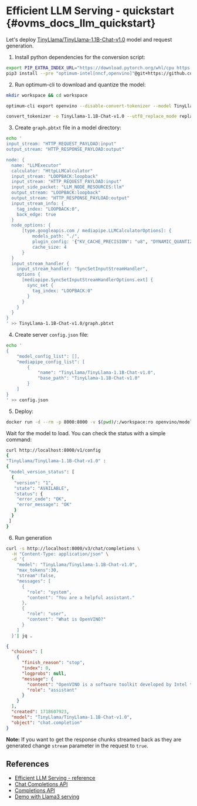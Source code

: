 # Efficient LLM Serving - quickstart {#ovms_docs_llm_quickstart}

Let's deploy [TinyLlama/TinyLlama-1.1B-Chat-v1.0](https://huggingface.co/TinyLlama/TinyLlama-1.1B-Chat-v1.0) model and request generation.

1. Install python dependencies for the conversion script:
```bash
export PIP_EXTRA_INDEX_URL="https://download.pytorch.org/whl/cpu https://storage.openvinotoolkit.org/simple/wheels/pre-release"
pip3 install --pre "optimum-intel[nncf,openvino]"@git+https://github.com/huggingface/optimum-intel.git  openvino_tokenizers==2024.4.* openvino==2024.4.*
```

2. Run optimum-cli to download and quantize the model:
```bash
mkdir workspace && cd workspace

optimum-cli export openvino --disable-convert-tokenizer --model TinyLlama/TinyLlama-1.1B-Chat-v1.0 --weight-format int8 TinyLlama-1.1B-Chat-v1.0

convert_tokenizer -o TinyLlama-1.1B-Chat-v1.0 --utf8_replace_mode replace --with-detokenizer --skip-special-tokens --streaming-detokenizer --not-add-special-tokens TinyLlama/TinyLlama-1.1B-Chat-v1.0
```

3. Create `graph.pbtxt` file in a model directory: 
```bash
echo '
input_stream: "HTTP_REQUEST_PAYLOAD:input"
output_stream: "HTTP_RESPONSE_PAYLOAD:output"

node: {
  name: "LLMExecutor"
  calculator: "HttpLLMCalculator"
  input_stream: "LOOPBACK:loopback"
  input_stream: "HTTP_REQUEST_PAYLOAD:input"
  input_side_packet: "LLM_NODE_RESOURCES:llm"
  output_stream: "LOOPBACK:loopback"
  output_stream: "HTTP_RESPONSE_PAYLOAD:output"
  input_stream_info: {
    tag_index: "LOOPBACK:0",
    back_edge: true
  }
  node_options: {
      [type.googleapis.com / mediapipe.LLMCalculatorOptions]: {
          models_path: "./",
          plugin_config: '{"KV_CACHE_PRECISION": "u8", "DYNAMIC_QUANTIZATION_GROUP_SIZE": "32"}',
          cache_size: 4
      }
  }
  input_stream_handler {
    input_stream_handler: "SyncSetInputStreamHandler",
    options {
      [mediapipe.SyncSetInputStreamHandlerOptions.ext] {
        sync_set {
          tag_index: "LOOPBACK:0"
        }
      }
    }
  }
}
' >> TinyLlama-1.1B-Chat-v1.0/graph.pbtxt
```

4. Create server `config.json` file:
```bash
echo '
{
    "model_config_list": [],
    "mediapipe_config_list": [
        {
            "name": "TinyLlama/TinyLlama-1.1B-Chat-v1.0",
            "base_path": "TinyLlama-1.1B-Chat-v1.0"
        }
    ]
}
' >> config.json
```
5. Deploy:

```bash
docker run -d --rm -p 8000:8000 -v $(pwd)/:/workspace:ro openvino/model_server --rest_port 8000 --config_path /workspace/config.json
```
Wait for the model to load. You can check the status with a simple command:
```bash
curl http://localhost:8000/v1/config
{
"TinyLlama/TinyLlama-1.1B-Chat-v1.0" : 
{
 "model_version_status": [
  {
   "version": "1",
   "state": "AVAILABLE",
   "status": {
    "error_code": "OK",
    "error_message": "OK"
   }
  }
 ]
}
```
6. Run generation
```bash
curl -s http://localhost:8000/v3/chat/completions \
  -H "Content-Type: application/json" \
  -d '{
    "model": "TinyLlama/TinyLlama-1.1B-Chat-v1.0",
    "max_tokens":30,
    "stream":false,
    "messages": [
      {
        "role": "system",
        "content": "You are a helpful assistant."
      },
      {
        "role": "user",
        "content": "What is OpenVINO?"
      }
    ]
  }'| jq .
```
```json
{
  "choices": [
    {
      "finish_reason": "stop",
      "index": 0,
      "logprobs": null,
      "message": {
        "content": "OpenVINO is a software toolkit developed by Intel that enables developers to accelerate the training and deployment of deep learning models on Intel hardware.",
        "role": "assistant"
      }
    }
  ],
  "created": 1718607923,
  "model": "TinyLlama/TinyLlama-1.1B-Chat-v1.0",
  "object": "chat.completion"
}
```
**Note:** If you want to get the response chunks streamed back as they are generated change `stream` parameter in the request to `true`.


## References
- [Efficient LLM Serving - reference](reference.md)
- [Chat Completions API](../model_server_rest_api_chat.md)
- [Completions API](../model_server_rest_api_completions.md)
- [Demo with Llama3 serving](../../demos/continuous_batching/README.md)
